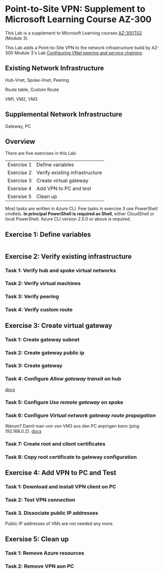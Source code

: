 # Point-to-Site VPN: Supplement to Microsoft Learning Course AZ-300

This Lab is a supplement to Microsoft Learning courses [AZ-300T02](https://docs.microsoft.com/en-us/learn/certifications/courses/az-300t02) (Module 3).

This Lab adds a Point-to-Site VPN to the network infrastructure build by AZ-300 Module 3's Lab [Configuring VNet peering and service chaining](https://github.com/MicrosoftLearning/AZ-300-MicrosoftAzureArchitectTechnologies/blob/master/Instructions/AZ-300T02_Lab_Mod03_Configuring%20VNet%20peering%20and%20service%20chaining.md).

## Existing Network Infrastructure

Hub-Vnet, Spoke-Vnet, Peering

Route table, Custom Route

VM1, VM2, VM3

## Supplemental Network Infrastructure

Gateway, PC

## Overview
There are five exercises in this Lab:

| | |
|-|-|
| Exercise 1 | Define variables
| Exercise 2 | Verify existing infrastructure
| Exercise 3 | Create virtual gateway
| Exersise 4 | Add VPN to PC and test
| Exersise 5 | Clean up

Most tasks are written in Azure CLI. Few tasks in exercise 3 use PowerShell cmdlets. **In principal PowerShell is required as Shell**, either CloudShell or local PowerShell. Azure CLI version 2.5.0 or above is required.

## Exercise 1: Define variables

```powershell
```

## Exercise 2: Verify existing infrastructure
### Task 1: Verify hub and spoke virtual networks
### Task 2: Verify virtual machines
### Task 3: Verify peering
### Task 4: Verify custom route


## Exercise 3: Create virtual gateway
### Task 1: Create gateway subnet
### Task 2: Create gateway public ip
### Task 3: Create gateway
### Task 4: Configure *Allow gateway transit* on hub
[docs](https://docs.microsoft.com/en-us/azure/vpn-gateway/vpn-gateway-peering-gateway-transit)

### Task 5: Configure *Use remote gateway* on spoke
### Task 6: Configure *Virtual network gateway route propagation*
Warum? Damit man von von VM3 aus den PC anpingen kann (ping 192.168.0.2).
[docs](https://docs.microsoft.com/en-us/azure/virtual-network/virtual-networks-udr-overview#custom-routes)

### Task 7: Create root and client certificates
### Task 8: Copy root certificate to gateway configuration



## Exercise 4: Add VPN to PC and Test
### Task 1: Download and install VPN client on PC
### Task 2: Test VPN connection
### Task 3. Dissociate public IP addresses
Public IP addresses of VMs are not needed any more.



## Exersise 5: Clean up
### Task 1: Remove Azure resources
### Task 2: Remove VPN aon PC